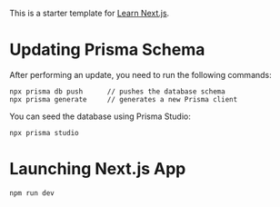 This is a starter template for [Learn Next.js](https://nextjs.org/learn).

# Updating Prisma Schema

After performing an update, you need to run the following commands:

```
npx prisma db push      // pushes the database schema
npx prisma generate     // generates a new Prisma client
```

You can seed the database using Prisma Studio:

```
npx prisma studio
```

# Launching Next.js App

```
npm run dev
```
